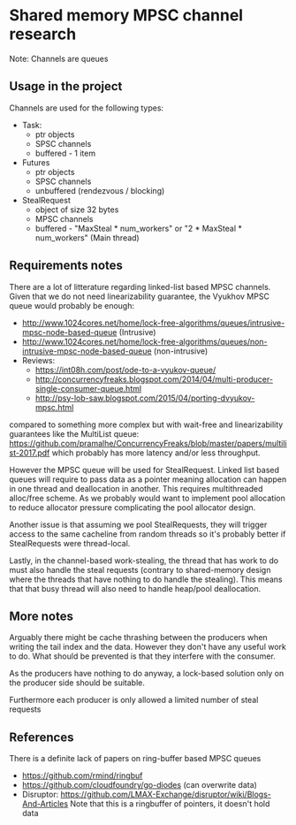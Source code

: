 # Shared memory MPSC channel research
Note: Channels are queues

## Usage in the project

Channels are used for the following types:

- Task:
  - ptr objects
  - SPSC channels
  - buffered - 1 item
- Futures
  - ptr objects
  - SPSC channels
  - unbuffered (rendezvous / blocking)
- StealRequest
  - object of size 32 bytes
  - MPSC channels
  - buffered - "MaxSteal * num_workers" or "2 * MaxSteal * num_workers" (Main thread)

## Requirements notes

There are a lot of litterature regarding linked-list based MPSC channels.
Given that we do not need linearizability guarantee, the Vyukhov MPSC queue would probably be enough:
- http://www.1024cores.net/home/lock-free-algorithms/queues/intrusive-mpsc-node-based-queue (Intrusive)
- http://www.1024cores.net/home/lock-free-algorithms/queues/non-intrusive-mpsc-node-based-queue (non-intrusive)
- Reviews:
  - https://int08h.com/post/ode-to-a-vyukov-queue/
  - http://concurrencyfreaks.blogspot.com/2014/04/multi-producer-single-consumer-queue.html
  - http://psy-lob-saw.blogspot.com/2015/04/porting-dvyukov-mpsc.html

compared to something more complex but with wait-free and linearizability guarantees like
the MultiList queue: https://github.com/pramalhe/ConcurrencyFreaks/blob/master/papers/multilist-2017.pdf which probably has more latency and/or less throughput.

However the MPSC queue will be used for StealRequest. Linked list based queues will require to pass data as a pointer meaning allocation can happen in one thread and deallocation in another.
This requires multithreaded alloc/free scheme. As we probably would want to implement pool allocation to reduce allocator pressure complicating the pool allocator design.

Another issue is that assuming we pool StealRequests, they will trigger access to the same cacheline from random threads so it's probably better if StealRequests were thread-local.

Lastly, in the channel-based work-stealing, the thread that has work to do must also handle the steal requests (contrary to shared-memory design where the threads that have nothing to do handle the stealing). This means that that busy thread will also need to handle heap/pool deallocation.

## More notes

Arguably there might be cache thrashing between the producers when writing the tail index and the data. However they don't have any useful work to do. What should be prevented is that they interfere with the consumer.

As the producers have nothing to do anyway, a lock-based solution only on the producer side should be suitable.

Furthermore each producer is only allowed a limited number of steal requests

## References

There is a definite lack of papers on ring-buffer based MPSC queues

- https://github.com/rmind/ringbuf
- https://github.com/cloudfoundry/go-diodes (can overwrite data)
- Disruptor: https://github.com/LMAX-Exchange/disruptor/wiki/Blogs-And-Articles
  Note that this is a ringbuffer of pointers, it doesn't hold data
